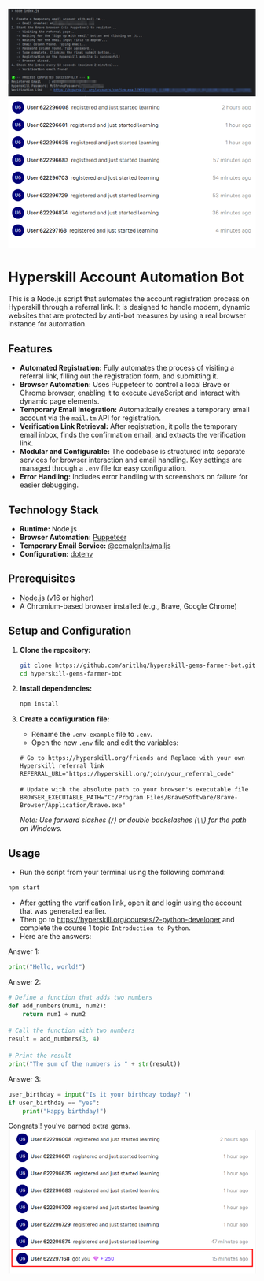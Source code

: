![Hyperskill Account Automation Bot](./imgs/img.png)
![Hyperskill Account Automation Bot](./imgs/img_1.png)

# Hyperskill Account Automation Bot

This is a Node.js script that automates the account registration process on Hyperskill through a referral link. It is
designed to handle modern, dynamic websites that are protected by anti-bot measures by using a real browser instance for
automation.

## Features

- **Automated Registration:** Fully automates the process of visiting a referral link, filling out the registration
  form, and submitting it.
- **Browser Automation:** Uses Puppeteer to control a local Brave or Chrome browser, enabling it to execute JavaScript
  and interact with dynamic page elements.
- **Temporary Email Integration:** Automatically creates a temporary email account via the `mail.tm` API for
  registration.
- **Verification Link Retrieval:** After registration, it polls the temporary email inbox, finds the confirmation email,
  and extracts the verification link.
- **Modular and Configurable:** The codebase is structured into separate services for browser interaction and email
  handling. Key settings are managed through a `.env` file for easy configuration.
- **Error Handling:** Includes error handling with screenshots on failure for easier debugging.

## Technology Stack

- **Runtime:** Node.js
- **Browser Automation:** [Puppeteer](https://pptr.dev/)
- **Temporary Email Service:** [@cemalgnlts/mailjs](https://www.npmjs.com/package/@cemalgnlts/mailjs)
- **Configuration:** [dotenv](https://www.npmjs.com/package/dotenv)

## Prerequisites

- [Node.js](https://nodejs.org/) (v16 or higher)
- A Chromium-based browser installed (e.g., Brave, Google Chrome)

## Setup and Configuration

1. **Clone the repository:**
   ```sh
   git clone https://github.com/aritlhq/hyperskill-gems-farmer-bot.git
   cd hyperskill-gems-farmer-bot
   ```

2. **Install dependencies:**
   ```sh
   npm install
   ```

3. **Create a configuration file:**
    - Rename the `.env-example` file to `.env`.
    - Open the new `.env` file and edit the variables:

   ```env
   # Go to https://hyperskill.org/friends and Replace with your own Hyperskill referral link
   REFERRAL_URL="https://hyperskill.org/join/your_referral_code"

   # Update with the absolute path to your browser's executable file
   BROWSER_EXECUTABLE_PATH="C:/Program Files/BraveSoftware/Brave-Browser/Application/brave.exe"
   ```

   *Note: Use forward slashes (`/`) or double backslashes (`\\`) for the path on Windows.*

## Usage

- Run the script from your terminal using the following command:

```sh
npm start
```

- After getting the verification link, open it and login using the account that was generated earlier.
- Then go to https://hyperskill.org/courses/2-python-developer and complete the course 1 topic `Introduction to Python`.
- Here are the answers:

Answer 1:

```python
print("Hello, world!")
```

Answer 2:

```python
# Define a function that adds two numbers
def add_numbers(num1, num2):
    return num1 + num2

# Call the function with two numbers
result = add_numbers(3, 4)

# Print the result
print("The sum of the numbers is " + str(result)) 
```

Answer 3:

```python
user_birthday = input("Is it your birthday today? ")
if user_birthday == "yes":
    print("Happy birthday!")
```

Congrats!! you've earned extra gems.
![Hyperskill Account Automation Bot](./imgs/img_2.png)